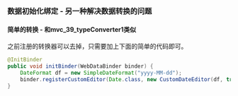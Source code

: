###  数据初始化绑定 - 另一种解决数据转换的问题

#### 简单的转换  - 和mvc_39_typeConverter1类似


之前注册的转换器可以去掉，只需要加上下面的简单的代码即可。


```java
@InitBinder
public void initBinder(WebDataBinder binder) {
    DateFormat df = new SimpleDateFormat("yyyy-MM-dd");
    binder.registerCustomEditor(Date.class, new CustomDateEditor(df, true));
}
```